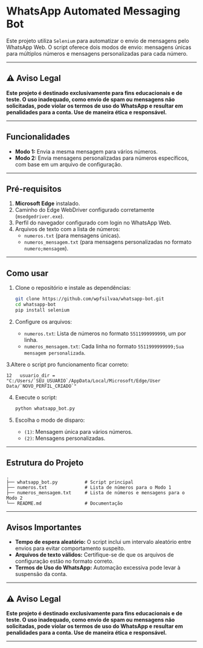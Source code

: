 # WhatsApp Automated Messaging Bot

Este projeto utiliza `Selenium` para automatizar o envio de mensagens pelo WhatsApp Web. O script oferece dois modos de envio: mensagens únicas para múltiplos números e mensagens personalizadas para cada número.

---

## ⚠️ Aviso Legal

**Este projeto é destinado exclusivamente para fins educacionais e de teste. O uso inadequado, como envio de spam ou mensagens não solicitadas, pode violar os termos de uso do WhatsApp e resultar em penalidades para a conta. Use de maneira ética e responsável.**

---

## Funcionalidades

- **Modo 1:** Envia a mesma mensagem para vários números.
- **Modo 2:** Envia mensagens personalizadas para números específicos, com base em um arquivo de configuração.

---

## Pré-requisitos

1. **Microsoft Edge** instalado.
2. Caminho do Edge WebDriver configurado corretamente (`msedgedriver.exe`).
3. Perfil do navegador configurado com login no WhatsApp Web.
4. Arquivos de texto com a lista de números:
   - `numeros.txt` (para mensagens únicas).
   - `numeros_mensagem.txt` (para mensagens personalizadas no formato `numero;mensagem`).

---

## Como usar

1. Clone o repositório e instale as dependências:

   ```bash
   git clone https://github.com/wpfsilvaa/whatsapp-bot.git
   cd whatsapp-bot
   pip install selenium
   ```

2. Configure os arquivos:
   - `numeros.txt`: Lista de números no formato `5511999999999`, um por linha.
   - `numeros_mensagem.txt`: Cada linha no formato `5511999999999;Sua mensagem personalizada`.

3.Altere o script pro funcionamento ficar correto:
   ```
   12   usuario_dir = "C:/Users/`SEU_USUARIO`/AppData/Local/Microsoft/Edge/User Data/`NOVO_PERFIL_CRIADO`"
   ```

4. Execute o script:

   ```bash
   python whatsapp_bot.py
   ```

5. Escolha o modo de disparo:
   - `(1)`: Mensagem única para vários números.
   - `(2)`: Mensagens personalizadas.

---

## Estrutura do Projeto

```
.
├── whatsapp_bot.py          # Script principal
├── numeros.txt              # Lista de números para o Modo 1
├── numeros_mensagem.txt     # Lista de números e mensagens para o Modo 2
└── README.md                # Documentação
```

---

## Avisos Importantes

- **Tempo de espera aleatório:** O script inclui um intervalo aleatório entre envios para evitar comportamento suspeito.
- **Arquivos de texto válidos:** Certifique-se de que os arquivos de configuração estão no formato correto.
- **Termos de Uso do WhatsApp:** Automação excessiva pode levar à suspensão da conta.

---

## ⚠️ Aviso Legal

**Este projeto é destinado exclusivamente para fins educacionais e de teste. O uso inadequado, como envio de spam ou mensagens não solicitadas, pode violar os termos de uso do WhatsApp e resultar em penalidades para a conta. Use de maneira ética e responsável.**

---
